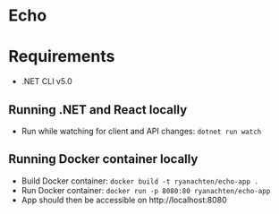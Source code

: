 # Echo

# Requirements

- .NET CLI v5.0

## Running .NET and React locally

- Run while watching for client and API changes: `dotnet run watch`

## Running Docker container locally

- Build Docker container: `docker build -t ryanachten/echo-app .`
- Run Docker container: `docker run -p 8080:80 ryanachten/echo-app`
- App should then be accessible on http://localhost:8080
